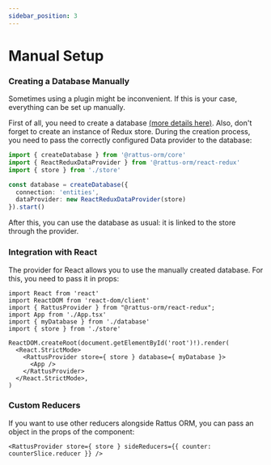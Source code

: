 ```yaml
---
sidebar_position: 3
---
```


# Manual Setup
### Creating a Database Manually
Sometimes using a plugin might be inconvenient. If this is your case, everything can be set up manually.

First of all, you need to create a database [(more details here)](/docs/docs-core/database). Also, don't forget to create an instance of Redux store. During the creation process, you need to pass the correctly configured Data provider to the database:

```typescript
import { createDatabase } from '@rattus-orm/core'
import { ReactReduxDataProvider } from '@rattus-orm/react-redux'
import { store } from './store'

const database = createDatabase({
  connection: 'entities',
  dataProvider: new ReactReduxDataProvider(store)
}).start()
```

After this, you can use the database as usual: it is linked to the store through the provider.

### Integration with React
The provider for React allows you to use the manually created database. For this, you need to pass it in props:

```tsx title="main.tsx"
import React from 'react'
import ReactDOM from 'react-dom/client'
import { RattusProvider } from "@rattus-orm/react-redux";
import App from './App.tsx'
import { myDatabase } from './database'
import { store } from './store'

ReactDOM.createRoot(document.getElementById('root')!).render(
  <React.StrictMode>
    <RattusProvider store={ store } database={ myDatabase }>
      <App />
    </RattusProvider>
  </React.StrictMode>,
)
```

### Custom Reducers
If you want to use other reducers alongside Rattus ORM, you can pass an object in the props of the component:
```tsx
<RattusProvider store={ store } sideReducers={{ counter: counterSlice.reducer }} />
```
